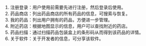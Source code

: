 1. 注册登录：用户使用前需要先进行注册，然后登录后使用。
2. 药品商店：列出药品商店的所有药品的信息，可搜索与恢复。
3. 我的药品：列出用户拥有的药品，方便进一步管理。
4. 附近药店：根据地图显示的信息，用户可以查找附近的药店。
5. 药品扫描：通过扫描药品包装盒上的条形码从而得到该药品的详情。
6. 关于软件：关于开发者的信息，可分享该软件。
